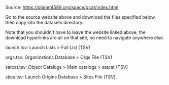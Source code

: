 Source:
https://planet4589.org/space/gcat/index.html

Go to the source website above and download the files specified below, then copy into the datasets directory.

Note that you shouldn't have to leave the website linked above, the download hyperlinks are all on that site, no need to navigate anywhere else.

launch.tsv:
Launch Lists > Full List (TSV)

orgs.tsv:
Organizations Database > Orgs File (TSV)

satcat.tsv:
Object Catalogs > Main catalogs > satcat (TSV)

sties.tsv:
Launch Origins Database > Sites File (TSV)